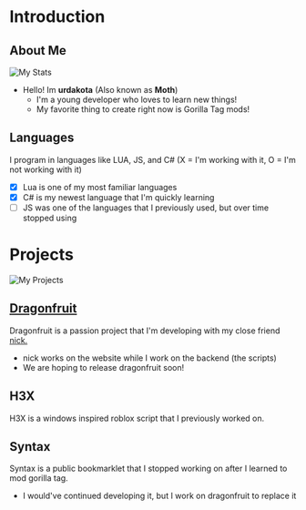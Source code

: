 # Introduction
## About Me
![My Stats](https://github-readme-stats.vercel.app/api?username=urdakota&show_icons=true&theme=radical)
- Hello! Im **urdakota** (Also known as **Moth**)
  - I'm a young developer who loves to learn new things!
  - My favorite thing to create right now is Gorilla Tag mods!

## Languages
I program in languages like LUA, JS, and C# (X = I'm working with it, O = I'm not working with it)
  - [x] Lua is one of my most familiar languages 
  - [x] C# is my newest language that I'm quickly learning
  - [ ] JS was one of the languages that I previously used, but over time stopped using
# Projects
![My Projects](https://github-readme-stats.vercel.app/api/top-langs/?username=urdakota&layout=compact&theme=radical)
## [Dragonfruit](https://www.dragonfruit.vip)
Dragonfruit is a passion project that I'm developing with my close friend [nick.](https://github.com/nicholasheine)
  - nick works on the website while I work on the backend (the scripts)
  - We are hoping to release dragonfruit soon!
## H3X
H3X is a windows inspired roblox script that I previously worked on.
## Syntax
Syntax is a public bookmarklet that I stopped working on after I learned to mod gorilla tag.
  - I would've continued developing it, but I work on dragonfruit to replace it



